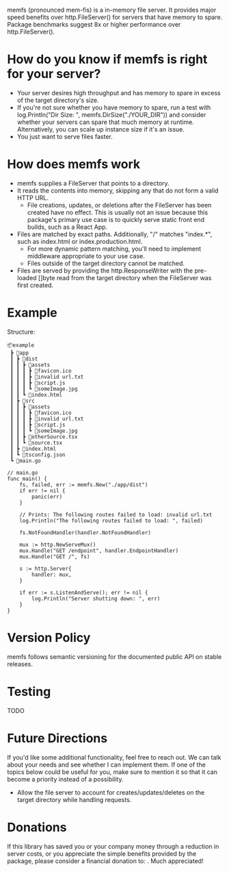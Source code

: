 memfs (pronounced mem-fis) is a in-memory file server. It provides major speed benefits over http.FileServer() for servers that have memory to spare. Package benchmarks suggest 8x or higher performance over http.FileServer().

# How do you know if memfs is right for your server?
* Your server desires high throughput and has memory to spare in excess of the target directory's size.
* If you're not sure whether you have memory to spare, run a test with log.Println("Dir Size: ", memfs.DirSize("./YOUR_DIR")) and consider whether your servers can spare that much memory at runtime. Alternatively, you can scale up instance size if it's an issue.
* You just want to serve files faster.
    
# How does memfs work
* memfs supplies a FileServer that points to a directory.
* It reads the contents into memory, skipping any that do not form a valid HTTP URL.
    * File creations, updates, or deletions after the FileServer has been created have no effect. This is usually not an issue because this package's primary use case is to quickly serve static front end builds, such as a React App.
* Files are matched by exact paths. Additionally, "/" matches "index.*", such as index.html or index.production.html.
    * For more dynamic pattern matching, you'll need to implement middleware appropriate to your use case.
    * Files outside of the target directory cannot be matched.
* Files are served by providing the http.ResponseWriter with the pre-loaded []byte read from the target directory when the FileServer was first created.

# Example
Structure:
```
📦example
 ┣ 📂app
 ┃ ┣ 📂dist
 ┃ ┃ ┣ 📂assets
 ┃ ┃ ┃ ┣ 📜favicon.ico
 ┃ ┃ ┃ ┣ 📜invalid url.txt
 ┃ ┃ ┃ ┣ 📜script.js
 ┃ ┃ ┃ ┗ 📜someImage.jpg
 ┃ ┃ ┗ 📜index.html
 ┃ ┣ 📂src
 ┃ ┃ ┣ 📂assets
 ┃ ┃ ┃ ┣ 📜favicon.ico
 ┃ ┃ ┃ ┣ 📜invalid url.txt
 ┃ ┃ ┃ ┣ 📜script.js
 ┃ ┃ ┃ ┗ 📜someImage.jpg
 ┃ ┃ ┣ 📜otherSource.tsx
 ┃ ┃ ┗ 📜source.tsx
 ┃ ┣ 📜index.html
 ┃ ┗ 📜tsconfig.json
 ┗ 📜main.go

// main.go
func main() {
    fs, failed, err := memfs.New("./app/dist")
    if err != nil {
        panic(err)
    }

    // Prints: The following routes failed to load: invalid url.txt
    log.Println("The following routes failed to load: ", failed)

    fs.NotFoundHandler(handler.NotFoundHandler)

    mux := http.NewServeMux()
    mux.Handle("GET /endpoint", handler.EndpointHandler)
    mux.Handle("GET /", fs)

    s := http.Server{
        handler: mux,
    }

    if err := s.ListenAndServe(); err != nil {
        log.Println("Server shutting down: ", err)
    }
}
```

# Version Policy
memfs follows semantic versioning for the documented public API on stable releases.

# Testing
TODO

# Future Directions
If you'd like some additional functionality, feel free to reach out. We can talk about your needs and see whether I can implement them. If one of the topics below could be useful for you, make sure to mention it so that it can become a priority instead of a possibility.
* Allow the file server to account for creates/updates/deletes on the target directory while handling requests.

# Donations
If this library has saved you or your company money through a reduction in server costs, or you appreciate the simple benefits provided by the package, please consider a financial donation to: . Much appreciated!